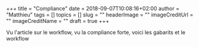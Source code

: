 +++
title       = "Compliance"
date        = 2018-09-07T10:08:16+02:00
author      = "Matthieu"
tags        = []
topics      = []
slug        = ""
headerImage = ""
imageCreditUrl = ""
imageCreditName = ""
draft       = true
+++

Vu l'article sur le workflow, vu la compliance forte, voici les gabarits et le workflow